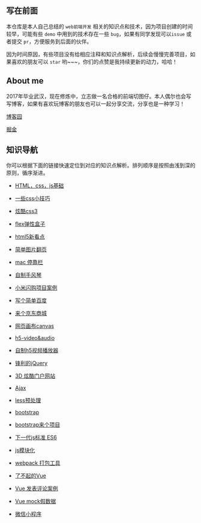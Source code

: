## 写在前面

本仓库是本人自己总结的 `web前端开发` 相关的知识点和技术，因为项目创建的时间较早，可能有些 `demo` 中用到的技术存在一些 `bug`，如果有同学发现可以`issue` 或者提交  `pr`，方便服务到后面的伙伴。

因为时间原因，有些项目没有给相应注释和知识点解析，后续会慢慢完善项目，如果喜欢的朋友可以 `star` 哟~~~，你们的点赞是我持续更新的动力，哈哈！

## About me

2017年毕业武汉，现在修炼中，立志做一名合格的前端切图仔。本人偶尔也会写写博客，如果有喜欢玩博客的朋友也可以一起分享交流，分享也是一种学习！

<a href="https://www.cnblogs.com/dreamcc/">博客园</a>

<a href="https://juejin.im/user/5ca1d53451882543f252db97">掘金</a>

## 知识导航

你可以根据下面的链接快速定位到对应的知识点解析。排列顺序是按照由浅到深的原则，循序渐进。

* [HTML，css，js基础](https://github.com/pubdreamcc/web-study/tree/master/js%E5%92%8Ccss%E5%9F%BA%E7%A1%80%E7%BB%83%E4%B9%A0)

* [一些css小技巧](https://github.com/pubdreamcc/web-study/tree/master/js%E5%92%8Ccss%E5%9F%BA%E7%A1%80%E7%BB%83%E4%B9%A0/css%E5%AD%A6%E4%B9%A0%E4%BA%A4%E6%B5%81%E6%96%87%E6%A1%A3)

* [炫酷css3](https://github.com/pubdreamcc/web-study/tree/master/css3)

* [flex弹性盒子](https://github.com/pubdreamcc/web-study/tree/master/css3/flex%E5%B8%83%E5%B1%80)

* [html5新看点](https://github.com/pubdreamcc/web-study/tree/master/html5)

* [简单图片翻页](https://github.com/pubdreamcc/web-study/tree/master/js%E5%9B%BE%E7%89%87%E8%BD%AE%E6%92%AD%E7%BB%83%E4%B9%A0)

* [mac 停靠栏](https://github.com/pubdreamcc/web-study/blob/master/H5%E5%AE%9E%E6%88%98/mac%E5%81%9C%E9%9D%A0%E6%A0%8F.html)

* [自制手风琴](https://github.com/pubdreamcc/web-study/blob/master/%E4%BA%8C%E7%BA%A7%E8%8F%9C%E5%8D%95%E7%BB%83%E4%B9%A0/%E4%BA%8C%E7%BA%A7%E8%8F%9C%E5%8D%95.html)

* [小米闪购项目案例](https://github.com/pubdreamcc/web-study/tree/master/%E5%B0%8F%E7%B1%B3%E5%95%86%E5%9F%8E%E7%B4%A0%E6%9D%90)

* [写个简单百度](https://github.com/pubdreamcc/web-study/tree/master/%E7%99%BE%E5%BA%A6%E9%A6%96%E9%A1%B5%E9%A1%B9%E7%9B%AE%E6%A1%88%E4%BE%8B)

* [来个京东商城](https://github.com/pubdreamcc/web-study/tree/master/project-JD)

* [网页画布canvas](https://github.com/pubdreamcc/web-study/tree/master/html5/canvas)

* [h5-video&audio](https://github.com/pubdreamcc/web-study/tree/master/html5/audio%26video)

* [自制h5视频播放器](https://github.com/pubdreamcc/web-study/blob/master/html5/audio%26video/player.html)

* [锋利的jQuery](https://github.com/pubdreamcc/web-study/tree/master/jQuery)

* [3D 炫酷门户网站](https://github.com/pubdreamcc/web-study/tree/master/PC%E7%AB%AF%E8%90%A5%E9%94%80%E9%97%A8%E6%88%B7%E7%BD%91%E7%AB%99%E9%A1%B9%E7%9B%AE)

* [Ajax](https://github.com/pubdreamcc/web-study/tree/master/ajax)

* [less预处理](https://github.com/pubdreamcc/web-study/tree/master/less)

* [bootstrap](https://github.com/pubdreamcc/web-study/tree/master/bootstrap)

* [bootstrap来个项目](https://github.com/pubdreamcc/web-study/tree/master/bootstrap/college-pro)

* [下一代js标准 ES6](https://github.com/pubdreamcc/web-study/tree/master/ES6)

* [js模块化](https://github.com/pubdreamcc/web-study/tree/master/%E6%A8%A1%E5%9D%97%E5%8C%96)

* [webpack 打包工具](https://github.com/pubdreamcc/web-study/tree/master/webpack%E6%89%93%E5%8C%85%E5%B7%A5%E5%85%B7)

* [了不起的Vue](https://github.com/pubdreamcc/web-study/tree/master/Vue)

* [Vue 发表评论案例](https://github.com/pubdreamcc/web-study/tree/master/Vue%E9%A1%B9%E7%9B%AE%E5%AE%9E%E6%88%98/vueproject)

* [Vue mock假数据](https://github.com/pubdreamcc/web-study/tree/master/Vue/demo)

* [微信小程序](https://github.com/pubdreamcc/web-study/tree/master/Wechat-miniProgram)